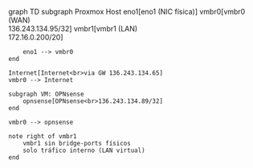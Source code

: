 graph TD
subgraph Proxmox Host
eno1[eno1 (NIC física)]
vmbr0[vmbr0 (WAN)<br>136.243.134.95/32]
vmbr1[vmbr1 (LAN)<br>172.16.0.200/20]

        eno1 --> vmbr0
    end

    Internet[Internet<br>via GW 136.243.134.65]
    vmbr0 --> Internet

    subgraph VM: OPNsense
        opnsense[OPNsense<br>136.243.134.89/32]
    end

    vmbr0 --> opnsense

    note right of vmbr1
        vmbr1 sin bridge-ports físicos
        solo tráfico interno (LAN virtual)
    end
